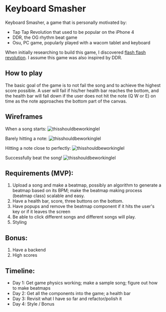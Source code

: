 # Keyboard Smasher
Keyboard Smasher, a game that is personally motivated by:
  - Tap Tap Revolution that used to be popular on the iPhone 4
  - DDR, the OG rhythm beat game
  - Osu, PC game, popularly played with a wacom tablet and keyboard

When initially researching to build this game, I discovered [flash flash revolution](http://www.flashflashrevolution.com/FFR_the_Game.php). I assume this game was also inspired by DDR.

## How to play
The basic goal of the game is to not fail the song and to achieve the highest score possible. A user will fail if his/her health bar reaches the bottom, and the health bar will fall down if the user does not hit the note (Q W or E) on time as the note approaches the bottom part of the canvas.

## Wireframes
When a song starts:
![thisshouldbeworkinglel](./doc/1.png)

Barely hitting a note:
![thisshouldbeworkinglel](./doc/3.png)

Hitting a note close to perfectly:
![thisshouldbeworkinglel](./doc/4.png)

Successfully beat the song!
![thisshouldbeworkinglel](./doc/5.png)

## Requirements (MVP):
  1. Upload a song and make a beatmap, possibly an algorithm to generate a beatmap based on its BPM; make the beatmap making process (beatmap class) scalable and easy.
  2. Have a health bar, score, three buttons on the bottom.
  3. Have popups and remove the beatmap component if it hits the user's key or if it leaves the screen
  4. Be able to click different songs and different songs will play.
  5. Styling


## Bonus:
  1. Have a backend
  2. High scores

## Timeline:
  - Day 1: Get game physics working; make a sample song; figure out how to make beatmaps
  - Day 2: Get all the components into the game; a health bar
  - Day 3: Revisit what I have so far and refactor/polish it
  - Day 4: Style / Bonus
